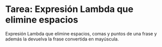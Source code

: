 <h1>Tarea: Expresión Lambda que elimine espacios</h1>
<p>Expresión Lambda que elimine espacios, comas y puntos de una frase y además la devuelva la frase convertida en mayúscula.</p>
